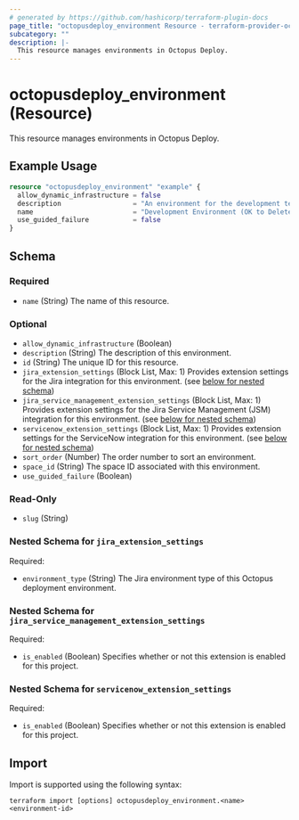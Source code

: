 ```yaml
---
# generated by https://github.com/hashicorp/terraform-plugin-docs
page_title: "octopusdeploy_environment Resource - terraform-provider-octopusdeploy"
subcategory: ""
description: |-
  This resource manages environments in Octopus Deploy.
---
```


# octopusdeploy_environment (Resource)

This resource manages environments in Octopus Deploy.

## Example Usage

```terraform
resource "octopusdeploy_environment" "example" {
  allow_dynamic_infrastructure = false
  description                  = "An environment for the development team."
  name                         = "Development Environment (OK to Delete)"
  use_guided_failure           = false
}
```

<!-- schema generated by tfplugindocs -->
## Schema

### Required

- `name` (String) The name of this resource.

### Optional

- `allow_dynamic_infrastructure` (Boolean)
- `description` (String) The description of this environment.
- `id` (String) The unique ID for this resource.
- `jira_extension_settings` (Block List, Max: 1) Provides extension settings for the Jira integration for this environment. (see [below for nested schema](#nestedblock--jira_extension_settings))
- `jira_service_management_extension_settings` (Block List, Max: 1) Provides extension settings for the Jira Service Management (JSM) integration for this environment. (see [below for nested schema](#nestedblock--jira_service_management_extension_settings))
- `servicenow_extension_settings` (Block List, Max: 1) Provides extension settings for the ServiceNow integration for this environment. (see [below for nested schema](#nestedblock--servicenow_extension_settings))
- `sort_order` (Number) The order number to sort an environment.
- `space_id` (String) The space ID associated with this environment.
- `use_guided_failure` (Boolean)

### Read-Only

- `slug` (String)

<a id="nestedblock--jira_extension_settings"></a>
### Nested Schema for `jira_extension_settings`

Required:

- `environment_type` (String) The Jira environment type of this Octopus deployment environment.


<a id="nestedblock--jira_service_management_extension_settings"></a>
### Nested Schema for `jira_service_management_extension_settings`

Required:

- `is_enabled` (Boolean) Specifies whether or not this extension is enabled for this project.


<a id="nestedblock--servicenow_extension_settings"></a>
### Nested Schema for `servicenow_extension_settings`

Required:

- `is_enabled` (Boolean) Specifies whether or not this extension is enabled for this project.

## Import

Import is supported using the following syntax:

```shell
terraform import [options] octopusdeploy_environment.<name> <environment-id>
```
